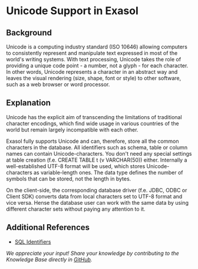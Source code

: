 # Unicode Support in Exasol 
## Background

Unicode is a computing industry standard (ISO 10646) allowing computers to consistently represent and manipulate text expressed in most of the world's writing systems. With text processing, Unicode takes the role of providing a unique code point - a number, not a glyph - for each character. In other words, Unicode represents a character in an abstract way and leaves the visual rendering (size, shape, font or style) to other software, such as a web browser or word processor. 

## Explanation

Unicode has the explicit aim of transcending the limitations of traditional character encodings, which find wide usage in various countries of the world but remain largely incompatible with each other.

Exasol fully supports Unicode and can, therefore, store all the common characters in the database. All identifiers such as schema, table or column names can contain Unicode-characters. You don't need any special settings at table creation (f.e. CREATE TABLE t (v VARCHAR(50)) either. Internally a well-established UTF-8 format will be used, which stores Unicode-characters as variable-length ones. The data type defines the number of symbols that can be stored, not the length in bytes.

On the client-side, the corresponding database driver (f.e. JDBC, ODBC or Client SDK) converts data from local characters set to UTF-8 format and vice versa. Hense the database user can work with the same data by using different character sets without paying any attention to it.

## Additional References

* [SQL Identifiers](https://docs.exasol.com/sql_references/basiclanguageelements.htm#SQLIdentifier)

*We appreciate your input! Share your knowledge by contributing to the Knowledge Base directly in [GitHub](https://github.com/exasol/public-knowledgebase).* 